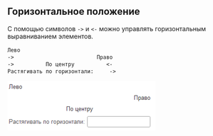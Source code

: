 ## Горизонтальное положение

С помощью символов `->` и `<-` можно управлять горизонтальным выравниванием элементов.

```text
Лево
->                          Право
->          По центру          <-
Растягивать по горизонтали:     ->
```

<kbd> ![](./_images/align.png) </kbd>
